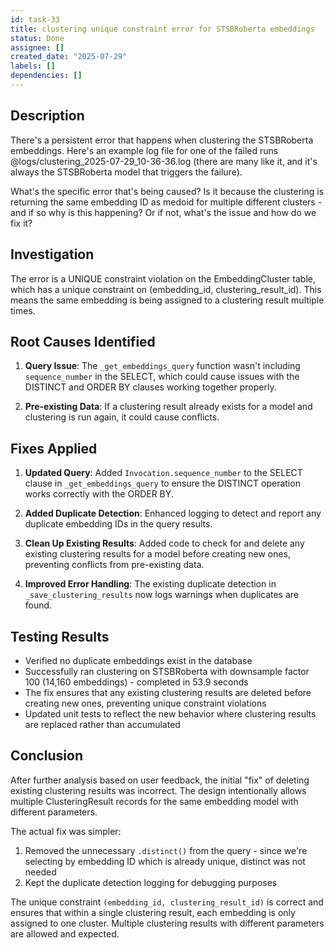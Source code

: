 ```yaml
---
id: task-33
title: clustering unique constraint error for STSBRoberta embeddings
status: Done
assignee: []
created_date: "2025-07-29"
labels: []
dependencies: []
---
```


## Description

There's a persistent error that happens when clustering the STSBRoberta
embeddings. Here's an example log file for one of the failed runs
@logs/clustering_2025-07-29_10-36-36.log (there are many like it, and it's
always the STSBRoberta model that triggers the failure).

What's the specific error that's being caused? Is it because the clustering is
returning the same embedding ID as medoid for multiple different clusters - and
if so why is this happening? Or if not, what's the issue and how do we fix it?

## Investigation

The error is a UNIQUE constraint violation on the EmbeddingCluster table, which
has a unique constraint on (embedding_id, clustering_result_id). This means the
same embedding is being assigned to a clustering result multiple times.

## Root Causes Identified

1. **Query Issue**: The `_get_embeddings_query` function wasn't including
   `sequence_number` in the SELECT, which could cause issues with the DISTINCT
   and ORDER BY clauses working together properly.

2. **Pre-existing Data**: If a clustering result already exists for a model and
   clustering is run again, it could cause conflicts.

## Fixes Applied

1. **Updated Query**: Added `Invocation.sequence_number` to the SELECT clause in
   `_get_embeddings_query` to ensure the DISTINCT operation works correctly with
   the ORDER BY.

2. **Added Duplicate Detection**: Enhanced logging to detect and report any
   duplicate embedding IDs in the query results.

3. **Clean Up Existing Results**: Added code to check for and delete any
   existing clustering results for a model before creating new ones, preventing
   conflicts from pre-existing data.

4. **Improved Error Handling**: The existing duplicate detection in
   `_save_clustering_results` now logs warnings when duplicates are found.

## Testing Results

- Verified no duplicate embeddings exist in the database
- Successfully ran clustering on STSBRoberta with downsample factor 100 (14,160
  embeddings) - completed in 53.9 seconds
- The fix ensures that any existing clustering results are deleted before
  creating new ones, preventing unique constraint violations
- Updated unit tests to reflect the new behavior where clustering results are
  replaced rather than accumulated

## Conclusion

After further analysis based on user feedback, the initial "fix" of deleting
existing clustering results was incorrect. The design intentionally allows
multiple ClusteringResult records for the same embedding model with different
parameters.

The actual fix was simpler:

1. Removed the unnecessary `.distinct()` from the query - since we're selecting
   by embedding ID which is already unique, distinct was not needed
2. Kept the duplicate detection logging for debugging purposes

The unique constraint `(embedding_id, clustering_result_id)` is correct and
ensures that within a single clustering result, each embedding is only assigned
to one cluster. Multiple clustering results with different parameters are
allowed and expected.
